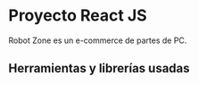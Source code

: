 # Proyecto React JS

Robot Zone es un e-commerce de partes de PC.

## Herramientas y librerías usadas
